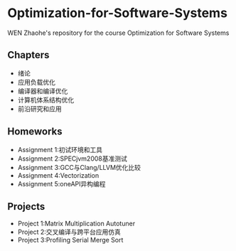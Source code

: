 # Optimization-for-Software-Systems
WEN Zhaohe's repository for the course Optimization for Software Systems

## Chapters
- 绪论
- 应用负载优化
- 编译器和编译优化
- 计算机体系结构优化
- 前沿研究和应用

## Homeworks
- Assignment 1:初试环境和工具
- Assignment 2:SPECjvm2008基准测试
- Assignment 3:GCC与Clang/LLVM优化比较
- Assignment 4:Vectorization
- Assignment 5:oneAPI异构编程

## Projects
- Project 1:Matrix Multiplication Autotuner
- Project 2:交叉编译与跨平台应用仿真
- Project 3:Profiling Serial Merge Sort
